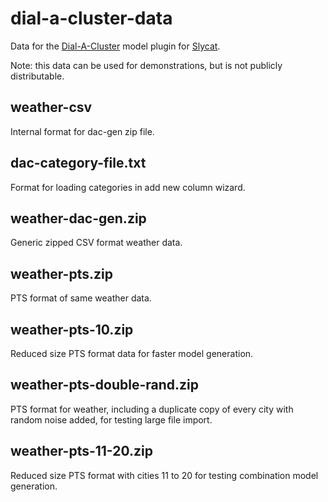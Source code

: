 # dial-a-cluster-data
Data for the [Dial-A-Cluster](https://github.com/sandialabs/dial-a-cluster) model plugin for [Slycat](https://github.com/sandialabs/slycat).

Note: this data can be used for demonstrations, but is not publicly distributable.

## weather-csv ##
Internal format for dac-gen zip file.

## dac-category-file.txt ##
Format for loading categories in add new column wizard.

## weather-dac-gen.zip ##
Generic zipped CSV format weather data.

## weather-pts.zip ##
PTS format of same weather data.

## weather-pts-10.zip ##
Reduced size PTS format data for faster model generation.

## weather-pts-double-rand.zip ##
PTS format for weather, including a duplicate copy of every city with random noise added, for testing large file import.

## weather-pts-11-20.zip ##
Reduced size PTS format with cities 11 to 20 for testing combination model generation.
 
